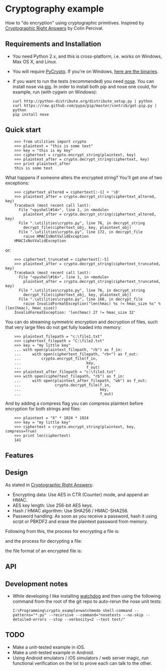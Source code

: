 Cryptography example
==============================

How to "do encryption" using cryptographic primitives. Inspired by [Cryptographic Right Answers](http://www.daemonology.net/blog/2009-06-11-cryptographic-right-answers.html) by Colin Percival.

Requirements and Installation
-----------------------------

-   You need Python 2.x, and this is cross-platform, i.e. works on Windows, Max OS X, and Linux.
-   You will require [PyCrypto](https://www.dlitz.net/software/pycrypto/). If you're on Windows, [here are the binaries](http://www.voidspace.org.uk/python/modules.shtml).
-   If you want to run the tests (recommended) you need [nose](http://readthedocs.org/docs/nose/en/latest/). You can install nose via [pip](http://www.pip-installer.org/en/latest/index.html).  In order to install both pip and nose one could, for example, run (with cygwin on Windows):

        curl http://python-distribute.org/distribute_setup.py | python
        curl https://raw.github.com/pypa/pip/master/contrib/get-pip.py | python
        pip install nose

Quick start
-----------

        >>> from utilities import crypto
        >>> plaintext = "this is some text"
        >>> key = "this is my key"
        >>> ciphertext = crypto.encrypt_string(plaintext, key)
        >>> plaintext_after = crypto.decrypt_string(ciphertext, key)
        >>> print plaintext_after
        this is some text

What happens if someone alters the encrypted string? You'll get one of two exceptions:

        >>> ciphertext_altered = ciphertext[:-1] + '\0'
        >>> plaintext_after = crypto.decrypt_string(ciphertext_altered, key)
        Traceback (most recent call last):
          File "<pyshell#14>", line 1, in <module>
            plaintext_after = crypto.decrypt_string(ciphertext_altered, key)
          File ".\utilities\crypto.py", line 76, in decrypt_string
            decrypt_file(ciphertext_obj, key, plaintext_obj)
          File ".\utilities\crypto.py", line 172, in decrypt_file
            raise HMACIsNotValidException
        HMACIsNotValidException

or:

        >>> ciphertext_truncated = ciphertext[:-5]
        >>> plaintext_after = crypto.decrypt_string(ciphertext_truncated, key)
        Traceback (most recent call last):
          File "<pyshell#16>", line 1, in <module>
            plaintext_after = crypto.decrypt_string(ciphertext_truncated, key)
          File ".\utilities\crypto.py", line 76, in decrypt_string
            decrypt_file(ciphertext_obj, key, plaintext_obj)
          File ".\utilities\crypto.py", line 168, in decrypt_file
            raise InvalidFormatException("len(hmac) %s != hmac_size %s" % (len(hmac), hmac_size))
        InvalidFormatException: 'len(hmac) 27 != hmac_size 32'

You can do streaming symmetric encryption and decryption of files, such that very large files do not get fully loaded into memory:

        >>> plaintext_filepath = "c:\file1.txt"
        >>> ciphertext_filepath = "C:\file2.txt"
        >>> key = "my little key"
        ... with open(plaintext_filepath, "rb") as f_in:
        ...     with open(ciphertext_filepath, "rb+") as f_out:
        ...         crypto.encrypt_file(f_in,
        ...                             key,
        ...                             f_out)
        >>> plaintext_after_filepath = "c:\file3.txt"
        >>> with open(ciphertext_filepath, "rb") as f_in:
        ...     with open(plaintext_after_filepath, "wb") as f_out:
        ...               crypto.decrypt_file(f_in,
        ...                                   key,
        ...                                   f_out)

And by adding a compress flag you can compress plaintext before encryption for both strings and files:

        >>> plaintext = "X" * 1024 * 1024
        >>> key = "my little key"
        >>> ciphertext = crypto.encrypt_string(plaintext, key, compress=True)
        >>> print len(ciphertext)
        141

Features
--------

Design
------

As stated in [Cryptographic Right Answers](http://www.daemonology.net/blog/2009-06-11-cryptographic-right-answers.html):

-   Encrypting data: Use AES in CTR (Counter) mode, and append an HMAC.
-   AES key length: Use 256-bit AES keys.
-   Hash / HMAC algorithm: Use SHA256 / HMAC-SHA256.
-   Password handling: As soon as you receive a password, hash it using scrpt or PBKDF2 and erase the plaintext password from memory.

Following from this, the process for encrypting a file is:

and the process for decrypting a file:

the file format of an encrypted file is:

API
---

Development notes
-----------------

-   While developing I like installing [watchdog](https://github.com/gorakhargosh/watchdog) and then using the following command from the root of the git repo to auto-rerun the nose unit tests:

        I:\Programming\crypto_example>watchmedo shell-command --patterns="*.py" --recursive --command="nosetests --no-skip --detailed-errors --stop --verbosity=2 --test test/"

TODO
----

-   Make a unit-tested example in iOS.
-   Make a unit-tested example in Android.
-   Using Android emulators / iOS simulators / web server magic, run functional verification on the lot to prove each can talk to the other.

